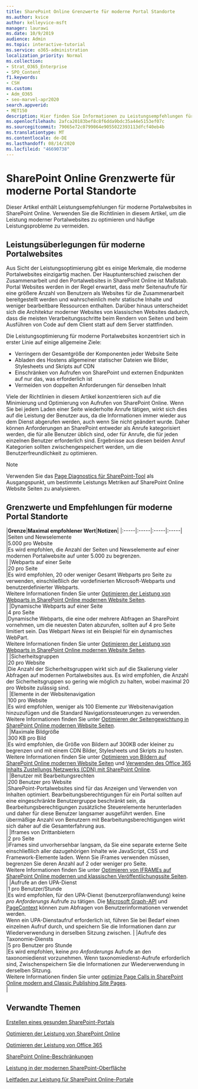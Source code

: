 ```yaml
---
title: SharePoint Online Grenzwerte für moderne Portal Standorte
ms.author: kvice
author: kelleyvice-msft
manager: laurawi
ms.date: 10/9/2019
audience: Admin
ms.topic: interactive-tutorial
ms.service: o365-administration
localization_priority: Normal
ms.collection:
- Strat_O365_Enterprise
- SPO_Content
f1.keywords:
- CSH
ms.custom:
- Adm_O365
- seo-marvel-apr2020
search.appverid:
- MET150
description: Hier finden Sie Informationen zu Leistungsempfehlungen für moderne Websites in SharePoint Online, beispielsweise zum Begrenzen von Aufrufen von SharePoint und externen Endpunkten.
ms.openlocfilehash: 2afca20183bef8c8f6dda9bdc35a44e5153ef07c
ms.sourcegitcommit: 79065e72c0799064e9055022393113dfcf40eb4b
ms.translationtype: MT
ms.contentlocale: de-DE
ms.lasthandoff: 08/14/2020
ms.locfileid: "46690738"
---
```

# <a name="sharepoint-online-modern-portal-site-limits"></a>SharePoint Online Grenzwerte für moderne Portal Standorte

Dieser Artikel enthält Leistungsempfehlungen für moderne Portalwebsites in SharePoint Online. Verwenden Sie die Richtlinien in diesem Artikel, um die Leistung moderner Portalwebsites zu optimieren und häufige Leistungsprobleme zu vermeiden.

## <a name="performance-considerations-for-modern-portal-sites"></a>Leistungsüberlegungen für moderne Portalwebsites

Aus Sicht der Leistungsoptimierung gibt es einige Merkmale, die moderne Portalwebsites einzigartig machen. Der Hauptunterschied zwischen der Zusammenarbeit und den Portalwebsites in SharePoint Online ist Maßstab. Portal Websites werden in der Regel erwartet, dass mehr Seitenaufrufe für eine größere Anzahl von Benutzern als Websites für die Zusammenarbeit bereitgestellt werden und wahrscheinlich mehr statische Inhalte und weniger bearbeitbare Ressourcen enthalten. Darüber hinaus unterscheidet sich die Architektur moderner Websites von klassischen Websites dadurch, dass die meisten Verarbeitungsschritte beim Rendern von Seiten und beim Ausführen von Code auf dem Client statt auf dem Server stattfinden.

Die Leistungsoptimierung für moderne Portalwebsites konzentriert sich in erster Linie auf einige allgemeine Ziele:

- Verringern der Gesamtgröße der Komponenten jeder Website Seite
- Abladen des Hostens allgemeiner statischer Dateien wie Bilder, Stylesheets und Skripts auf CDN
- Einschränken von Aufrufen von SharePoint und externen Endpunkten auf nur das, was erforderlich ist
- Vermeiden von doppelten Anforderungen für denselben Inhalt

Viele der Richtlinien in diesem Artikel konzentrieren sich auf die Minimierung und Optimierung von Aufrufen von SharePoint Online. Wenn Sie bei jedem Laden einer Seite wiederholte Anrufe tätigen, wirkt sich dies auf die Leistung der Benutzer aus, da die Informationen immer wieder aus dem Dienst abgerufen werden, auch wenn Sie nicht geändert wurde. Daher können Anforderungen an SharePoint entweder als Anrufe kategorisiert werden, die für alle Benutzer üblich sind, oder für Anrufe, die für jeden einzelnen Benutzer erforderlich sind. Ergebnisse aus diesen beiden Anruf Kategorien sollten zwischengespeichert werden, um die Benutzerfreundlichkeit zu optimieren.

>[!NOTE]
>Verwenden Sie das [Page Diagnostics für SharePoint-Tool](https://aka.ms/perftool) als Ausgangspunkt, um bestimmte Leistungs Metriken auf SharePoint Online Website Seiten zu analysieren.

## <a name="modern-portal-site-limits-and-recommendations"></a>Grenzwerte und Empfehlungen für moderne Portal Standorte

|**Grenze**|**Maximal empfohlener Wert**|**Notizen**|
|:-----|:-----|:-----|:-----|
|Seiten und Newselemente  <br/> |5.000 pro Website  <br/> |Es wird empfohlen, die Anzahl der Seiten und Newselemente auf einer modernen Portalwebsite auf unter 5.000 zu begrenzen.  <br/> |
|Webparts auf einer Seite  <br/> |20 pro Seite  <br/> |Es wird empfohlen, 20 oder weniger Gesamt Webparts pro Seite zu verwenden, einschließlich der vordefinierten Microsoft-Webparts und benutzerdefinierter Webparts. <br/> Weitere Informationen finden Sie unter [Optimieren der Leistung von Webparts in SharePoint Online modernen Website Seiten](modern-web-part-optimization.md).  <br/> |
|Dynamische Webparts auf einer Seite  <br/> |4 pro Seite  <br/> |Dynamische Webparts, die eine oder mehrere Abfragen an SharePoint vornehmen, um die neuesten Daten abzurufen, sollten auf 4 pro Seite limitiert sein. Das Webpart _News_ ist ein Beispiel für ein dynamisches WebPart. <br/> Weitere Informationen finden Sie unter [Optimieren der Leistung von Webparts in SharePoint Online modernen Website Seiten](modern-web-part-optimization.md).    <br/> |
|Sicherheitsgruppen  <br/> |20 pro Website  <br/> |Die Anzahl der Sicherheitsgruppen wirkt sich auf die Skalierung vieler Abfragen auf modernen Portalwebsites aus. Es wird empfohlen, die Anzahl der Sicherheitsgruppen so gering wie möglich zu halten, wobei maximal 20 pro Website zulässig sind.  <br/> |
|Elemente in der Websitenavigation  <br/> |100 pro Website  <br/> |Es wird empfohlen, weniger als 100 Elemente zur Websitenavigation hinzuzufügen und die Standard Navigationssteuerungen zu verwenden.  <br/> Weitere Informationen finden Sie unter [Optimieren der Seitengewichtung in SharePoint Online modernen Website Seiten](modern-page-weight-optimization.md). <br/> |
|Maximale Bildgröße  <br/> |300 KB pro Bild  <br/> |Es wird empfohlen, die Größe von Bildern auf 300KB oder kleiner zu begrenzen und mit einem CDN Bilder, Stylesheets und Skripts zu hosten. <br/>Weitere Informationen finden Sie unter [Optimieren von Bildern auf SharePoint Online modernen Website Seiten](modern-image-optimization.md) und [Verwenden des Office 365 Inhalts Zustellungs Netzwerks (CDN) mit SharePoint Online](use-microsoft-365-cdn-with-spo.md).  <br/> |
|Benutzer mit Bearbeitungsrechten  <br/> |200 Benutzer pro Website  <br/> |SharePoint-Portalwebsites sind für das Anzeigen und Verwenden von Inhalten optimiert. Bearbeitungsberechtigungen für ein Portal sollten auf eine eingeschränkte Benutzergruppe beschränkt sein, da Bearbeitungsberechtigungen zusätzliche Steuerelemente herunterladen und daher für diese Benutzer langsamer ausgeführt werden. Eine übermäßige Anzahl von Benutzern mit Bearbeitungsberechtigungen wirkt sich daher auf die Gesamterfahrung aus. <br/> |
|Iframes von Drittanbietern  <br/> |2 pro Seite  <br/> |iFrames sind unvorhersehbar langsam, da Sie eine separate externe Seite einschließlich aller dazugehörigen Inhalte wie JavaScript, CSS und Framework-Elemente laden. Wenn Sie iFrames verwenden müssen, begrenzen Sie deren Anzahl auf 2 oder weniger pro Seite.<br/> Weitere Informationen finden Sie unter [Optimieren von IFRAMEs auf SharePoint Online modernen und klassischen Veröffentlichungssite Seiten](modern-iframe-optimization.md). <br/> |
|Aufrufe an den UPA-Dienst  <br/> |1 pro Benutzer/Stunde  <br/> |Es wird empfohlen, für den UPA-Dienst (benutzerprofilanwendung) keine _pro Anforderungs_ Aufrufe zu tätigen. Die [Microsoft Graph-API](https://docs.microsoft.com/graph/call-api) und [PageContext](https://docs.microsoft.com/javascript/api/sp-page-context/pagecontext?view=sp-typescript-latest) können zum Abfragen von Benutzerinformationen verwendet werden.  <br/> Wenn ein UPA-Dienstaufruf erforderlich ist, führen Sie bei Bedarf einen einzelnen Aufruf durch, und speichern Sie die Informationen dann zur Wiederverwendung in derselben Sitzung zwischen. |
|Aufrufe des Taxonomie-Diensts  <br/> |5 pro Benutzer pro Stunde  <br/> |Es wird empfohlen, keine _pro Anforderungs_ Aufrufe an den taxonomiedienst vorzunehmen. Wenn taxonomiedienst-Aufrufe erforderlich sind, Zwischenspeichern Sie die Informationen zur Wiederverwendung in derselben Sitzung. <br/> Weitere Informationen finden Sie unter [optimize Page Calls in SharePoint Online modern and Classic Publishing Site Pages](modern-page-call-optimization.md). <br/> |

## <a name="related-topics"></a>Verwandte Themen

[Erstellen eines gesunden SharePoint-Portals](https://docs.microsoft.com/sharepoint/portal-health)

[Optimieren der Leistung von SharePoint Online](tune-sharepoint-online-performance.md)

[Optimieren der Leistung von Office 365](tune-microsoft-365-performance.md)

[SharePoint Online-Beschränkungen](https://docs.microsoft.com/office365/servicedescriptions/sharepoint-online-service-description/sharepoint-online-limits)

[Leistung in der modernen SharePoint-Oberfläche](https://docs.microsoft.com/sharepoint/modern-experience-performance)

[Leitfaden zur Leistung für SharePoint Online-Portale](https://docs.microsoft.com/sharepoint/dev/solution-guidance/portal-performance)
